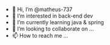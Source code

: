 - 👋 Hi, I’m @matheus-737
- 👀 I’m interested in back-end dev
- 🌱 I’m currently learning java & spring
- 💞️ I’m looking to collaborate on ...
- 📫 How to reach me ...

<!---
matheus-737/matheus-737 is a ✨ special ✨ repository because its `README.md` (this file) appears on your GitHub profile.
You can click the Preview link to take a look at your changes.
--->
